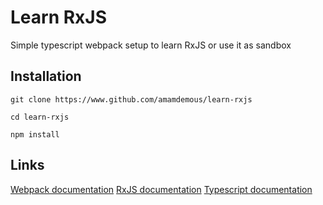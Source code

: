 # Learn RxJS

Simple typescript webpack setup to learn RxJS or use it as sandbox

## Installation

```
git clone https://www.github.com/amamdemous/learn-rxjs

cd learn-rxjs

npm install
```

## Links

[Webpack documentation](https://webpack.js.org/)
[RxJS documentation](https://rxjs.dev/guide/overview)
[Typescript documentation](https://www.typescriptlang.org/docs/)
